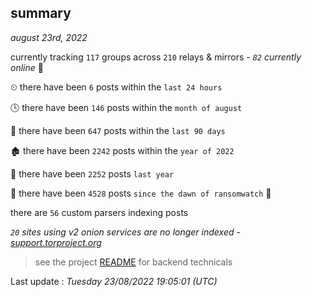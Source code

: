 
## summary
_august 23rd, 2022_

currently tracking `117` groups across `210` relays & mirrors - _`82` currently online_ 📡

⏲ there have been `6` posts within the `last 24 hours`

🕓 there have been `146` posts within the `month of august`

📅 there have been `647` posts within the `last 90 days`

🏚 there have been `2242` posts within the `year of 2022`

🚀 there have been `2252` posts `last year`

🦕 there have been `4528` posts `since the dawn of ransomwatch` 🐣

there are `56` custom parsers indexing posts

_`20` sites using v2 onion services are no longer indexed - [support.torproject.org](https://support.torproject.org/onionservices/v2-deprecation/)_

> see the project [README](https://github.com/jmousqueton/ransomwatch#readme) for backend technicals



Last update : _Tuesday 23/08/2022 19:05:01 (UTC)_

